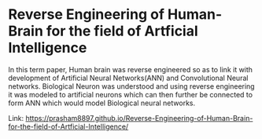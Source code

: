 # Reverse Engineering of Human-Brain for the field of Artficial Intelligence
In this term paper, Human brain was reverse engineered so as to link it with development of Artificial Neural Networks(ANN) and Convolutional Neural networks. Biological Neuron was understood and using reverse engineering it was modeled to artificial neurons which can then further be connected to form ANN which would model Biological neural networks.

Link: https://prasham8897.github.io/Reverse-Engineering-of-Human-Brain-for-the-field-of-Artficial-Intelligence/
